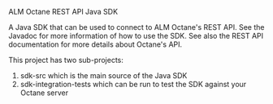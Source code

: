 ALM Octane REST API Java SDK

A Java SDK that can be used to connect to ALM Octane's REST API.  See the Javadoc for more information of how to use the SDK.
See also the REST API documentation for more details about Octane's API.

This project has two sub-projects:

1. sdk-src which is the main source of the Java SDK
2. sdk-integration-tests which can be run to test the SDK against your Octane server